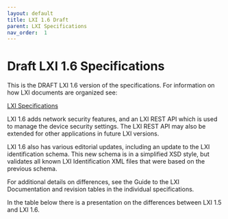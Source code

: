 ```yaml
---
layout: default
title: LXI 1.6 Draft
parent: LXI Specifications
nav_order:  1
---
```

# Draft LXI 1.6 Specifications

This is the DRAFT LXI 1.6 version of  the specifications. For information
on how LXI documents are organized see:

   [LXI Specifications](https://public.lxistandard.org/specifications.html)
   
LXI 1.6 adds network security features, and an LXI REST API which is
used to manage the device security settings.  The LXI REST API
may also be extended for other applications in future LXI versions.

LXI 1.6 also has various editorial updates, including an update
to the LXI identification schema.  This new schema is in a simplified
XSD style, but validates all known LXI Identification XML files 
that were based on the previous schema.

For additional details on differences, see the Guide to the LXI 
Documentation and revision tables in the individual specifications.

In the table below there is a presentation on the differences between LXI 1.5 and LXI 1.6.
  
